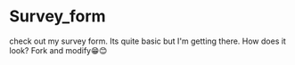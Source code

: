 # Survey_form
check out my survey form. Its quite basic but I'm getting there. How does it look? Fork and modify😁😊
